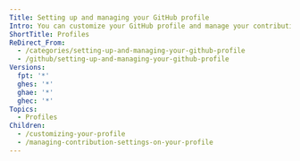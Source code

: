 ```yaml
---
Title: Setting up and managing your GitHub profile
Intro: You can customize your GitHub profile and manage your contribution graph.
ShortTitle: Profiles
ReDirect_From:
  - /categories/setting-up-and-managing-your-github-profile
  - /github/setting-up-and-managing-your-github-profile
Versions:
  fpt: '*'
  ghes: '*'
  ghae: '*'
  ghec: '*'
Topics:
  - Profiles
Children:
  - /customizing-your-profile
  - /managing-contribution-settings-on-your-profile
---
```



